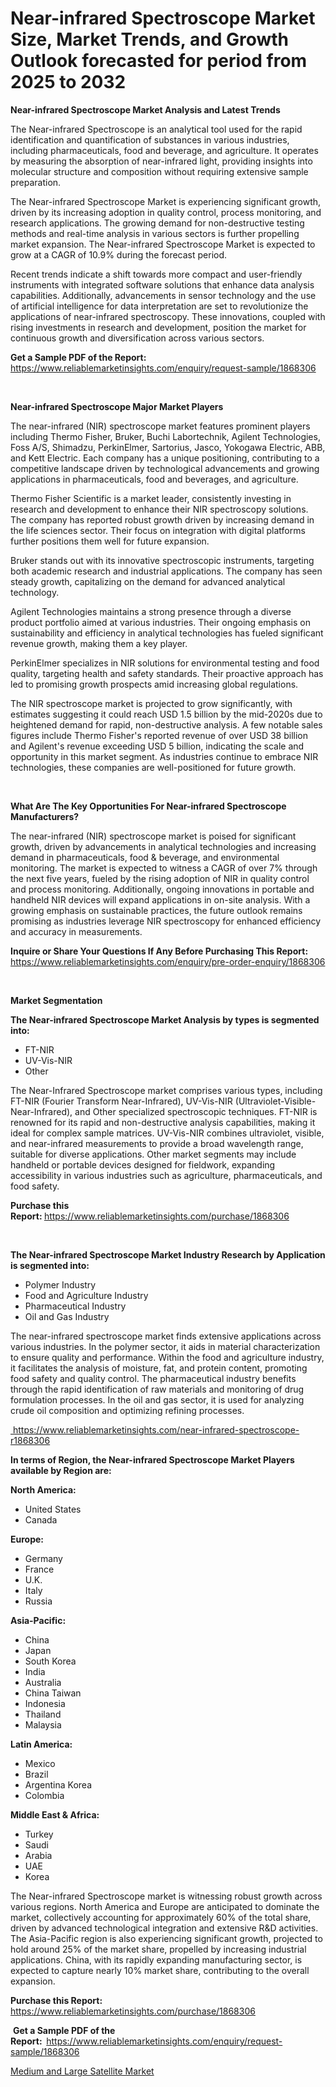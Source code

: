 <p><h1>Near-infrared Spectroscope Market Size, Market Trends, and Growth Outlook forecasted for period from 2025 to 2032</h1></p><p><strong>Near-infrared Spectroscope Market Analysis and Latest Trends</strong></p>
<p><p>The Near-infrared Spectroscope is an analytical tool used for the rapid identification and quantification of substances in various industries, including pharmaceuticals, food and beverage, and agriculture. It operates by measuring the absorption of near-infrared light, providing insights into molecular structure and composition without requiring extensive sample preparation. </p><p>The Near-infrared Spectroscope Market is experiencing significant growth, driven by its increasing adoption in quality control, process monitoring, and research applications. The growing demand for non-destructive testing methods and real-time analysis in various sectors is further propelling market expansion. The Near-infrared Spectroscope Market is expected to grow at a CAGR of 10.9% during the forecast period. </p><p>Recent trends indicate a shift towards more compact and user-friendly instruments with integrated software solutions that enhance data analysis capabilities. Additionally, advancements in sensor technology and the use of artificial intelligence for data interpretation are set to revolutionize the applications of near-infrared spectroscopy. These innovations, coupled with rising investments in research and development, position the market for continuous growth and diversification across various sectors.</p></p>
<p><strong>Get a Sample PDF of the Report:&nbsp;</strong> <a href="https://www.reliablemarketinsights.com/enquiry/request-sample/1868306?utm_campaign=1835&utm_medium=2&utm_source=Github&utm_content=ia&utm_term=28022025&utm_id=near-infrared-spectroscope">https://www.reliablemarketinsights.com/enquiry/request-sample/1868306</a></p>
<p>&nbsp;</p>
<p><strong>Near-infrared Spectroscope Major Market Players</strong></p>
<p><p>The near-infrared (NIR) spectroscope market features prominent players including Thermo Fisher, Bruker, Buchi Labortechnik, Agilent Technologies, Foss A/S, Shimadzu, PerkinElmer, Sartorius, Jasco, Yokogawa Electric, ABB, and Kett Electric. Each company has a unique positioning, contributing to a competitive landscape driven by technological advancements and growing applications in pharmaceuticals, food and beverages, and agriculture.</p><p>Thermo Fisher Scientific is a market leader, consistently investing in research and development to enhance their NIR spectroscopy solutions. The company has reported robust growth driven by increasing demand in the life sciences sector. Their focus on integration with digital platforms further positions them well for future expansion.</p><p>Bruker stands out with its innovative spectroscopic instruments, targeting both academic research and industrial applications. The company has seen steady growth, capitalizing on the demand for advanced analytical technology.</p><p>Agilent Technologies maintains a strong presence through a diverse product portfolio aimed at various industries. Their ongoing emphasis on sustainability and efficiency in analytical technologies has fueled significant revenue growth, making them a key player.</p><p>PerkinElmer specializes in NIR solutions for environmental testing and food quality, targeting health and safety standards. Their proactive approach has led to promising growth prospects amid increasing global regulations.</p><p>The NIR spectroscope market is projected to grow significantly, with estimates suggesting it could reach USD 1.5 billion by the mid-2020s due to heightened demand for rapid, non-destructive analysis. A few notable sales figures include Thermo Fisher's reported revenue of over USD 38 billion and Agilent's revenue exceeding USD 5 billion, indicating the scale and opportunity in this market segment. As industries continue to embrace NIR technologies, these companies are well-positioned for future growth.</p></p>
<p>&nbsp;</p>
<p><strong>What Are The Key Opportunities For Near-infrared Spectroscope Manufacturers?</strong></p>
<p><p>The near-infrared (NIR) spectroscope market is poised for significant growth, driven by advancements in analytical technologies and increasing demand in pharmaceuticals, food & beverage, and environmental monitoring. The market is expected to witness a CAGR of over 7% through the next five years, fueled by the rising adoption of NIR in quality control and process monitoring. Additionally, ongoing innovations in portable and handheld NIR devices will expand applications in on-site analysis. With a growing emphasis on sustainable practices, the future outlook remains promising as industries leverage NIR spectroscopy for enhanced efficiency and accuracy in measurements.</p></p>
<p><strong>Inquire or Share Your Questions If Any Before Purchasing This Report:</strong> <a href="https://www.reliablemarketinsights.com/enquiry/pre-order-enquiry/1868306?utm_campaign=1835&utm_medium=2&utm_source=Github&utm_content=ia&utm_term=28022025&utm_id=near-infrared-spectroscope">https://www.reliablemarketinsights.com/enquiry/pre-order-enquiry/1868306</a></p>
<p>&nbsp;</p>
<p><strong>Market Segmentation</strong></p>
<p><strong>The Near-infrared Spectroscope Market Analysis by types is segmented into:</strong></p>
<p><ul><li>FT-NIR</li><li>UV-Vis-NIR</li><li>Other</li></ul></p>
<p><p>The Near-Infrared Spectroscope market comprises various types, including FT-NIR (Fourier Transform Near-Infrared), UV-Vis-NIR (Ultraviolet-Visible-Near-Infrared), and Other specialized spectroscopic techniques. FT-NIR is renowned for its rapid and non-destructive analysis capabilities, making it ideal for complex sample matrices. UV-Vis-NIR combines ultraviolet, visible, and near-infrared measurements to provide a broad wavelength range, suitable for diverse applications. Other market segments may include handheld or portable devices designed for fieldwork, expanding accessibility in various industries such as agriculture, pharmaceuticals, and food safety.</p></p>
<p><strong>Purchase this Report:&nbsp;</strong><a href="https://www.reliablemarketinsights.com/purchase/1868306?utm_campaign=1835&utm_medium=2&utm_source=Github&utm_content=ia&utm_term=28022025&utm_id=near-infrared-spectroscope">https://www.reliablemarketinsights.com/purchase/1868306</a></p>
<p>&nbsp;</p>
<p><strong>The Near-infrared Spectroscope Market Industry Research by Application is segmented into:</strong></p>
<p><ul><li>Polymer Industry</li><li>Food and Agriculture Industry</li><li>Pharmaceutical Industry</li><li>Oil and Gas Industry</li></ul></p>
<p><p>The near-infrared spectroscope market finds extensive applications across various industries. In the polymer sector, it aids in material characterization to ensure quality and performance. Within the food and agriculture industry, it facilitates the analysis of moisture, fat, and protein content, promoting food safety and quality control. The pharmaceutical industry benefits through the rapid identification of raw materials and monitoring of drug formulation processes. In the oil and gas sector, it is used for analyzing crude oil composition and optimizing refining processes.</p></p>
<p><a href="https://www.reliablemarketinsights.com/near-infrared-spectroscope-r1868306?utm_campaign=1835&utm_medium=2&utm_source=Github&utm_content=ia&utm_term=28022025&utm_id=near-infrared-spectroscope">&nbsp;https://www.reliablemarketinsights.com/near-infrared-spectroscope-r1868306</a></p>
<p><strong>In terms of Region, the Near-infrared Spectroscope Market Players available by Region are:</strong></p>
<p>
    <p> <strong> North America: </strong>
        <ul>
            <li>United States</li>
            <li>Canada</li>
        </ul>
        </p> 
    <p> <strong> Europe: </strong>
        <ul>
            <li>Germany</li>
            <li>France</li>
            <li>U.K.</li>
            <li>Italy</li>
            <li>Russia</li>
        </ul>
        </p> 
    <p> <strong> Asia-Pacific: </strong>
        <ul>
            <li>China</li>
            <li>Japan</li>
            <li>South Korea</li>
            <li>India</li>
            <li>Australia</li>
            <li>China Taiwan</li>
            <li>Indonesia</li>
            <li>Thailand</li>
            <li>Malaysia</li>
        </ul>
        </p> 
    <p> <strong> Latin America: </strong>
        <ul>
            <li>Mexico</li>
            <li>Brazil</li>
            <li>Argentina Korea</li>
            <li>Colombia</li>
        </ul>
        </p> 
    <p> <strong> Middle East & Africa: </strong>
        <ul>
            <li>Turkey</li>
            <li>Saudi</li>
            <li>Arabia</li>
            <li>UAE</li>
            <li>Korea</li>
        </ul>
    </p>
    </p>
<p><p>The Near-infrared Spectroscope market is witnessing robust growth across various regions. North America and Europe are anticipated to dominate the market, collectively accounting for approximately 60% of the total share, driven by advanced technological integration and extensive R&D activities. The Asia-Pacific region is also experiencing significant growth, projected to hold around 25% of the market share, propelled by increasing industrial applications. China, with its rapidly expanding manufacturing sector, is expected to capture nearly 10% market share, contributing to the overall expansion.</p></p>
<p><strong>Purchase this Report: </strong><a href="https://www.reliablemarketinsights.com/purchase/1868306?utm_campaign=1835&utm_medium=2&utm_source=Github&utm_content=ia&utm_term=28022025&utm_id=near-infrared-spectroscope">https://www.reliablemarketinsights.com/purchase/1868306</a></p>
<p>&nbsp;<strong>Get a Sample PDF of the Report:&nbsp;&nbsp;</strong><a href="https://www.reliablemarketinsights.com/enquiry/request-sample/1868306?utm_campaign=1835&utm_medium=2&utm_source=Github&utm_content=ia&utm_term=28022025&utm_id=near-infrared-spectroscope">https://www.reliablemarketinsights.com/enquiry/request-sample/1868306</a></p>
<p><strong></strong></p>
<p><p><a href="https://github.com/zhininzacher/Market-Research-Report-List-1/blob/main/medium-and-large-satellite-market.md?utm_campaign=1835&utm_medium=2&utm_source=Github&utm_content=ia&utm_term=28022025&utm_id=near-infrared-spectroscope">Medium and Large Satellite Market</a></p></p>